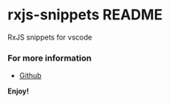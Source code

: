 # rxjs-snippets README

RxJS snippets for vscode

### For more information

* [Github](https://github.com/alanvivona/rxjs-snippets-vscode)

**Enjoy!**
